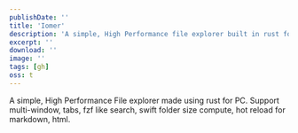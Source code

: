 ```yaml
---
publishDate: ''
title: 'Iomer'
description: 'A simple, High Performance file explorer built in rust for PC.'
excerpt: ''
download: ''
image: ''
tags: [gh]
oss: t
---
```


A simple, High Performance File explorer made using rust for PC. Support multi-window, tabs, fzf like search, swift folder size compute, hot reload for markdown, html.